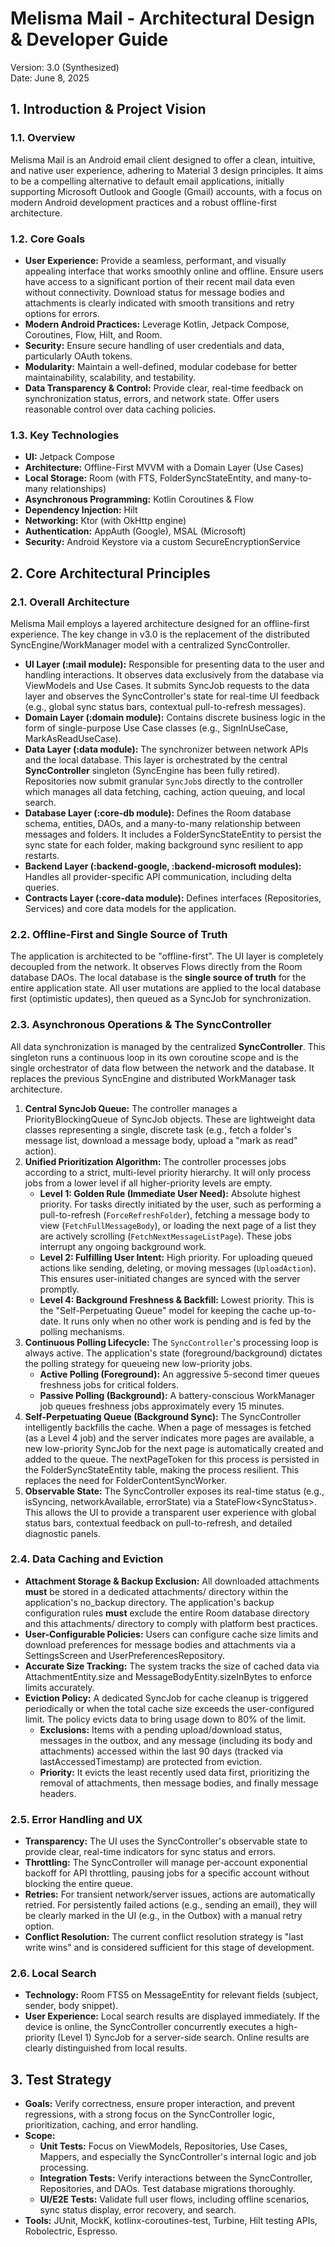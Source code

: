 # **Melisma Mail \- Architectural Design & Developer Guide**

Version: 3.0 (Synthesized)  
Date: June 8, 2025

## **1\. Introduction & Project Vision**

### **1.1. Overview**

Melisma Mail is an Android email client designed to offer a clean, intuitive, and native user experience, adhering to Material 3 design principles. It aims to be a compelling alternative to default email applications, initially supporting Microsoft Outlook and Google (Gmail) accounts, with a focus on modern Android development practices and a robust offline-first architecture.

### **1.2. Core Goals**

* **User Experience:** Provide a seamless, performant, and visually appealing interface that works smoothly online and offline. Ensure users have access to a significant portion of their recent mail data even without connectivity. Download status for message bodies and attachments is clearly indicated with smooth transitions and retry options for errors.  
* **Modern Android Practices:** Leverage Kotlin, Jetpack Compose, Coroutines, Flow, Hilt, and Room.  
* **Security:** Ensure secure handling of user credentials and data, particularly OAuth tokens.  
* **Modularity:** Maintain a well-defined, modular codebase for better maintainability, scalability, and testability.  
* **Data Transparency & Control:** Provide clear, real-time feedback on synchronization status, errors, and network state. Offer users reasonable control over data caching policies.

### **1.3. Key Technologies**

* **UI:** Jetpack Compose  
* **Architecture:** Offline-First MVVM with a Domain Layer (Use Cases)  
* **Local Storage:** Room (with FTS, FolderSyncStateEntity, and many-to-many relationships)  
* **Asynchronous Programming:** Kotlin Coroutines & Flow  
* **Dependency Injection:** Hilt  
* **Networking:** Ktor (with OkHttp engine)  
* **Authentication:** AppAuth (Google), MSAL (Microsoft)  
* **Security:** Android Keystore via a custom SecureEncryptionService

## **2\. Core Architectural Principles**

### **2.1. Overall Architecture**

Melisma Mail employs a layered architecture designed for an offline-first experience. The key change in v3.0 is the replacement of the distributed SyncEngine/WorkManager model with a centralized SyncController.

* **UI Layer (:mail module):** Responsible for presenting data to the user and handling interactions. It observes data exclusively from the database via ViewModels and Use Cases. It submits SyncJob requests to the data layer and observes the SyncController's state for real-time UI feedback (e.g., global sync status bars, contextual pull-to-refresh messages).  
* **Domain Layer (:domain module):** Contains discrete business logic in the form of single-purpose Use Case classes (e.g., SignInUseCase, MarkAsReadUseCase).  
* **Data Layer (:data module):** The synchronizer between network APIs and the local database. This layer is orchestrated by the central **SyncController** singleton (SyncEngine has been fully retired). Repositories now submit granular `SyncJob`s directly to the controller which manages all data fetching, caching, action queuing, and local search.  
* **Database Layer (:core-db module):** Defines the Room database schema, entities, DAOs, and a many-to-many relationship between messages and folders. It includes a FolderSyncStateEntity to persist the sync state for each folder, making background sync resilient to app restarts.  
* **Backend Layer (:backend-google, :backend-microsoft modules):** Handles all provider-specific API communication, including delta queries.  
* **Contracts Layer (:core-data module):** Defines interfaces (Repositories, Services) and core data models for the application.

### **2.2. Offline-First and Single Source of Truth**

The application is architected to be "offline-first". The UI layer is completely decoupled from the network. It observes Flows directly from the Room database DAOs. The local database is the **single source of truth** for the entire application state. All user mutations are applied to the local database first (optimistic updates), then queued as a SyncJob for synchronization.

### **2.3. Asynchronous Operations & The SyncController**

All data synchronization is managed by the centralized **SyncController**. This singleton runs a continuous loop in its own coroutine scope and is the single orchestrator of data flow between the network and the database. It replaces the previous SyncEngine and distributed WorkManager task architecture.

1. **Central SyncJob Queue:** The controller manages a PriorityBlockingQueue of SyncJob objects. These are lightweight data classes representing a single, discrete task (e.g., fetch a folder's message list, download a message body, upload a "mark as read" action).  
2. **Unified Prioritization Algorithm:** The controller processes jobs according to a strict, multi-level priority hierarchy. It will only process jobs from a lower level if all higher-priority levels are empty.  
   * **Level 1: Golden Rule (Immediate User Need):** Absolute highest priority. For tasks directly initiated by the user, such as performing a pull-to-refresh (`ForceRefreshFolder`), fetching a message body to view (`FetchFullMessageBody`), or loading the next page of a list they are actively scrolling (`FetchNextMessageListPage`). These jobs interrupt any ongoing background work.
   * **Level 2: Fulfilling User Intent:** High priority. For uploading queued actions like sending, deleting, or moving messages (`UploadAction`). This ensures user-initiated changes are synced with the server promptly.  
   * **Level 4: Background Freshness & Backfill:** Lowest priority. This is the "Self-Perpetuating Queue" model for keeping the cache up-to-date. It runs only when no other work is pending and is fed by the polling mechanisms.
3. **Continuous Polling Lifecycle:** The `SyncController`'s processing loop is always active. The application's state (foreground/background) dictates the polling strategy for queueing new low-priority jobs.
   * **Active Polling (Foreground):** An aggressive 5-second timer queues freshness jobs for critical folders.
   * **Passive Polling (Background):** A battery-conscious WorkManager job queues freshness jobs approximately every 15 minutes.
4. **Self-Perpetuating Queue (Background Sync):** The SyncController intelligently backfills the cache. When a page of messages is fetched (as a Level 4 job) and the server indicates more pages are available, a new low-priority SyncJob for the next page is automatically created and added to the queue. The nextPageToken for this process is persisted in the FolderSyncStateEntity table, making the process resilient. This replaces the need for FolderContentSyncWorker.  
5. **Observable State:** The SyncController exposes its real-time status (e.g., isSyncing, networkAvailable, errorState) via a StateFlow\<SyncStatus\>. This allows the UI to provide a transparent user experience with global status bars, contextual feedback on pull-to-refresh, and detailed diagnostic panels.

### **2.4. Data Caching and Eviction**

* **Attachment Storage & Backup Exclusion:** All downloaded attachments **must** be stored in a dedicated attachments/ directory within the application's no\_backup directory. The application's backup configuration rules **must** exclude the entire Room database directory and this attachments/ directory to comply with platform best practices.  
* **User-Configurable Policies:** Users can configure cache size limits and download preferences for message bodies and attachments via a SettingsScreen and UserPreferencesRepository.  
* **Accurate Size Tracking:** The system tracks the size of cached data via AttachmentEntity.size and MessageBodyEntity.sizeInBytes to enforce limits accurately.  
* **Eviction Policy:** A dedicated SyncJob for cache cleanup is triggered periodically or when the total cache size exceeds the user-configured limit. The policy evicts data to bring usage down to 80% of the limit.  
  * **Exclusions:** Items with a pending upload/download status, messages in the outbox, and any message (including its body and attachments) accessed within the last 90 days (tracked via lastAccessedTimestamp) are protected from eviction.  
  * **Priority:** It evicts the least recently used data first, prioritizing the removal of attachments, then message bodies, and finally message headers.

### **2.5. Error Handling and UX**

* **Transparency:** The UI uses the SyncController's observable state to provide clear, real-time indicators for sync status and errors.  
* **Throttling:** The SyncController will manage per-account exponential backoff for API throttling, pausing jobs for a specific account without blocking the entire queue.  
* **Retries:** For transient network/server issues, actions are automatically retried. For persistently failed actions (e.g., sending an email), they will be clearly marked in the UI (e.g., in the Outbox) with a manual retry option.
* **Conflict Resolution:** The current conflict resolution strategy is "last write wins" and is considered sufficient for this stage of development.

### **2.6. Local Search**

* **Technology:** Room FTS5 on MessageEntity for relevant fields (subject, sender, body snippet).  
* **User Experience:** Local search results are displayed immediately. If the device is online, the SyncController concurrently executes a high-priority (Level 1\) SyncJob for a server-side search. Online results are clearly distinguished from local results.

## **3\. Test Strategy**

* **Goals:** Verify correctness, ensure proper interaction, and prevent regressions, with a strong focus on the SyncController logic, prioritization, caching, and error handling.  
* **Scope:**  
  * **Unit Tests:** Focus on ViewModels, Repositories, Use Cases, Mappers, and especially the SyncController's internal logic and job processing.  
  * **Integration Tests:** Verify interactions between the SyncController, Repositories, and DAOs. Test database migrations thoroughly.  
  * **UI/E2E Tests:** Validate full user flows, including offline scenarios, sync status display, error recovery, and search.  
* **Tools:** JUnit, MockK, kotlinx-coroutines-test, Turbine, Hilt testing APIs, Robolectric, Espresso.
